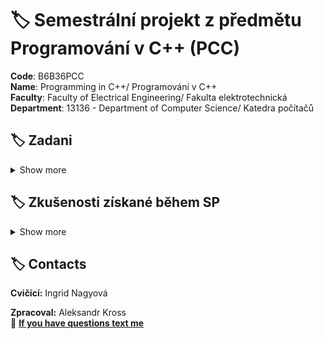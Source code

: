 # :label: Semestrální projekt z předmětu Programování v C++  (PCC)

**Code**: B6B36PCC <br>
**Name**: Programming in C++/ Programování v C++ <br>
**Faculty**: Faculty of Electrical Engineering/ Fakulta elektrotechnická <br>
**Department**: 13136 - Department of Computer Science/ Katedra počítačů <br>

## :label: Zadani
<details><summary> Show more </summary>

**Implementace vybraného algoritmu**

Boyer–Moore string-search algorithm<br>
Knuth–Morris–Pratt algorithm

</details>



## :label: Zkušenosti získané během SP

<details><summary> Show more </summary>

Add something


</details>


## :label: Contacts

**Cvičící:** Ingrid Nagyová <br>

**Zpracoval:** Aleksandr Kross  <br>
:email: **[If you have questions text me](mailto:krossale@fel.czut.cz)**


